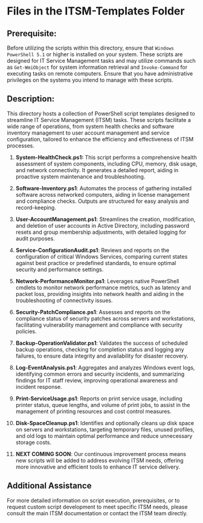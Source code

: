 # Files in the ITSM-Templates Folder

## Prerequisite:
Before utilizing the scripts within this directory, ensure that `Windows PowerShell 5.1` or higher is installed on your system. These scripts are designed for IT Service Management tasks and may utilize commands such as `Get-WmiObject` for system information retrieval and `Invoke-Command` for executing tasks on remote computers. Ensure that you have administrative privileges on the systems you intend to manage with these scripts.

## Description:
This directory hosts a collection of PowerShell script templates designed to streamline IT Service Management (ITSM) tasks. These scripts facilitate a wide range of operations, from system health checks and software inventory management to user account management and service configuration, tailored to enhance the efficiency and effectiveness of ITSM processes.

1. **System-HealthCheck.ps1:** This script performs a comprehensive health assessment of system components, including CPU, memory, disk usage, and network connectivity. It generates a detailed report, aiding in proactive system maintenance and troubleshooting.

2. **Software-Inventory.ps1**: Automates the process of gathering installed software across networked computers, aiding in license management and compliance checks. Outputs are structured for easy analysis and record-keeping.

3. **User-AccountManagement.ps1**: Streamlines the creation, modification, and deletion of user accounts in Active Directory, including password resets and group membership adjustments, with detailed logging for audit purposes.

4. **Service-ConfigurationAudit.ps1**: Reviews and reports on the configuration of critical Windows Services, comparing current states against best practice or predefined standards, to ensure optimal security and performance settings.

5. **Network-PerformanceMonitor.ps1**: Leverages native PowerShell cmdlets to monitor network performance metrics, such as latency and packet loss, providing insights into network health and aiding in the troubleshooting of connectivity issues.

6. **Security-PatchCompliance.ps1**: Assesses and reports on the compliance status of security patches across servers and workstations, facilitating vulnerability management and compliance with security policies.

7. **Backup-OperationValidator.ps1**: Validates the success of scheduled backup operations, checking for completion status and logging any failures, to ensure data integrity and availability for disaster recovery.

8. **Log-EventAnalysis.ps1**: Aggregates and analyzes Windows event logs, identifying common errors and security incidents, and summarizing findings for IT staff review, improving operational awareness and incident response.

9. **Print-ServiceUsage.ps1**: Reports on print service usage, including printer status, queue lengths, and volume of print jobs, to assist in the management of printing resources and cost control measures.

10. **Disk-SpaceCleanup.ps1**: Identifies and optionally cleans up disk space on servers and workstations, targeting temporary files, unused profiles, and old logs to maintain optimal performance and reduce unnecessary storage costs.

11. **NEXT COMING SOON**: Our continuous improvement process means new scripts will be added to address evolving ITSM needs, offering more innovative and efficient tools to enhance IT service delivery.

## Additional Assistance
For more detailed information on script execution, prerequisites, or to request custom script development to meet specific ITSM needs, please consult the main ITSM documentation or contact the ITSM team directly.
